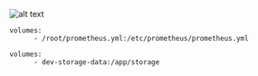 ![alt text](https://www.ostechnix.com/wp-content/uploads/2017/01/Portainer-Chromium_020.png)


```
volumes:
      - /root/prometheus.yml:/etc/prometheus/prometheus.yml
```


```
volumes:
      - dev-storage-data:/app/storage
```
